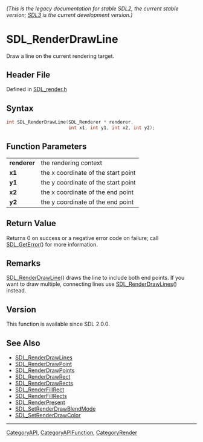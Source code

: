 ###### (This is the legacy documentation for stable SDL2, the current stable version; [SDL3](https://wiki.libsdl.org/SDL3/) is the current development version.)
# SDL_RenderDrawLine

Draw a line on the current rendering target.

## Header File

Defined in [SDL_render.h](https://github.com/libsdl-org/SDL/blob/SDL2/include/SDL_render.h)

## Syntax

```c
int SDL_RenderDrawLine(SDL_Renderer * renderer,
                       int x1, int y1, int x2, int y2);

```

## Function Parameters

|                  |                                     |
| ---------------- | ----------------------------------- |
| **renderer**     | the rendering context               |
| **x1**           | the x coordinate of the start point |
| **y1**           | the y coordinate of the start point |
| **x2**           | the x coordinate of the end point   |
| **y2**           | the y coordinate of the end point   |

## Return Value

Returns 0 on success or a negative error code on failure; call
[SDL_GetError](SDL_GetError)() for more information.

## Remarks

[SDL_RenderDrawLine](SDL_RenderDrawLine)() draws the line to include both
end points. If you want to draw multiple, connecting lines use
[SDL_RenderDrawLines](SDL_RenderDrawLines)() instead.

## Version

This function is available since SDL 2.0.0.

## See Also

- [SDL_RenderDrawLines](SDL_RenderDrawLines)
- [SDL_RenderDrawPoint](SDL_RenderDrawPoint)
- [SDL_RenderDrawPoints](SDL_RenderDrawPoints)
- [SDL_RenderDrawRect](SDL_RenderDrawRect)
- [SDL_RenderDrawRects](SDL_RenderDrawRects)
- [SDL_RenderFillRect](SDL_RenderFillRect)
- [SDL_RenderFillRects](SDL_RenderFillRects)
- [SDL_RenderPresent](SDL_RenderPresent)
- [SDL_SetRenderDrawBlendMode](SDL_SetRenderDrawBlendMode)
- [SDL_SetRenderDrawColor](SDL_SetRenderDrawColor)

----
[CategoryAPI](CategoryAPI), [CategoryAPIFunction](CategoryAPIFunction), [CategoryRender](CategoryRender)

